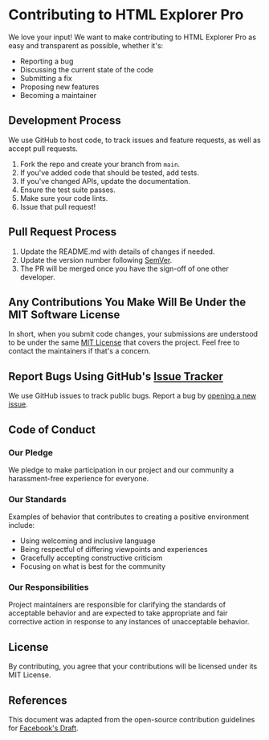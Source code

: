 # Contributing to HTML Explorer Pro

We love your input! We want to make contributing to HTML Explorer Pro as easy and transparent as possible, whether it's:

- Reporting a bug
- Discussing the current state of the code
- Submitting a fix
- Proposing new features
- Becoming a maintainer

## Development Process
We use GitHub to host code, to track issues and feature requests, as well as accept pull requests.

1. Fork the repo and create your branch from `main`.
2. If you've added code that should be tested, add tests.
3. If you've changed APIs, update the documentation.
4. Ensure the test suite passes.
5. Make sure your code lints.
6. Issue that pull request!

## Pull Request Process

1. Update the README.md with details of changes if needed.
2. Update the version number following [SemVer](http://semver.org/).
3. The PR will be merged once you have the sign-off of one other developer.

## Any Contributions You Make Will Be Under the MIT Software License
In short, when you submit code changes, your submissions are understood to be under the same [MIT License](http://choosealicense.com/licenses/mit/) that covers the project. Feel free to contact the maintainers if that's a concern.

## Report Bugs Using GitHub's [Issue Tracker](https://github.com/yourusername/html-explorer-pro/issues)
We use GitHub issues to track public bugs. Report a bug by [opening a new issue](https://github.com/yourusername/html-explorer-pro/issues/new).

## Code of Conduct

### Our Pledge
We pledge to make participation in our project and our community a harassment-free experience for everyone.

### Our Standards
Examples of behavior that contributes to creating a positive environment include:
- Using welcoming and inclusive language
- Being respectful of differing viewpoints and experiences
- Gracefully accepting constructive criticism
- Focusing on what is best for the community

### Our Responsibilities
Project maintainers are responsible for clarifying the standards of acceptable behavior and are expected to take appropriate and fair corrective action in response to any instances of unacceptable behavior.

## License
By contributing, you agree that your contributions will be licensed under its MIT License.

## References
This document was adapted from the open-source contribution guidelines for [Facebook's Draft](https://github.com/facebook/draft-js/blob/a9316a723f9e918afde44dea68b5f9f39b7d9b00/CONTRIBUTING.md).
